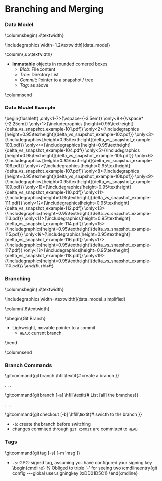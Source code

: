 # Branching and Merging

### Data Model

\columnsbegin{.4\textwidth}

\includegraphics[width=1.2\textwidth]{data_model}

\column{.65\textwidth}

* **Immutable** objects in rounded cornered boxes
    - _Blob_: File content
    - _Tree_: Directory List
	- _Commit_: Pointer to a snapshot / tree
	- _Tag_: as above

\columnsend

### Data Model Example

\begin{flushleft}
  \only<1-7>{\vspace*{-3.5em}}
  \only<8->{\vspace*{-2.25em}}
  \only<1>{\includegraphics [height=0.95\textheight]{delta_vs_snapshot_example-101.pdf}}
  \only<2>{\includegraphics [height=0.95\textheight]{delta_vs_snapshot_example-102.pdf}}
  \only<3>{\includegraphics [height=0.95\textheight]{delta_vs_snapshot_example-103.pdf}}
  \only<4>{\includegraphics [height=0.95\textheight]{delta_vs_snapshot_example-104.pdf}}
  \only<5>{\includegraphics [height=0.95\textheight]{delta_vs_snapshot_example-105.pdf}}
  \only<6>{\includegraphics [height=0.95\textheight]{delta_vs_snapshot_example-106.pdf}}
  \only<7>{\includegraphics [height=0.95\textheight]{delta_vs_snapshot_example-107.pdf}}
  \only<8>{\includegraphics [height=0.95\textheight]{delta_vs_snapshot_example-108.pdf}}
  \only<9>{\includegraphics [height=0.95\textheight]{delta_vs_snapshot_example-109.pdf}}
  \only<10>{\includegraphics[height=0.95\textheight]{delta_vs_snapshot_example-110.pdf}}
  \only<11>{\includegraphics[height=0.95\textheight]{delta_vs_snapshot_example-111.pdf}}
  \only<12>{\includegraphics[height=0.95\textheight]{delta_vs_snapshot_example-112.pdf}}
  \only<13>{\includegraphics[height=0.95\textheight]{delta_vs_snapshot_example-113.pdf}}
  \only<14>{\includegraphics[height=0.95\textheight]{delta_vs_snapshot_example-114.pdf}}
  \only<15>{\includegraphics[height=0.95\textheight]{delta_vs_snapshot_example-115.pdf}}
  \only<16>{\includegraphics[height=0.95\textheight]{delta_vs_snapshot_example-116.pdf}}
  \only<17>{\includegraphics[height=0.95\textheight]{delta_vs_snapshot_example-117.pdf}}
  \only<18>{\includegraphics[height=0.95\textheight]{delta_vs_snapshot_example-118.pdf}}
  \only<19>{\includegraphics[height=0.95\textheight]{delta_vs_snapshot_example-119.pdf}}
\end{flushleft}


### Branching

\columnsbegin{.4\textwidth}

\includegraphics[width=\textwidth]{data_model_simplified}

\column{.6\textwidth}

\bbegin{Git Branch}

* Lighweight, movable pointer to a commit
    - `HEAD`: current branch 

\bend

\columnsend


### Branch Commands

\gitcommand{git branch <name> \hfill\textit{\# create a branch <name>}}

. . . 

\gitcommand{git branch [-a] \hfill\textit{\# List [all] the branches}}

. . .

\gitcommand{git checkout [-b] <name> \hfill\textit{\# swicth to the branch <name>}}

* `-b`: create the branch before switching 
* changes commited through `git commit` are committed to `HEAD`







### Tags

\gitcommand{git tag [-s] <name> [-m 'msg']}

* `-s`: GPG-signed tag, assuming you have configured your signing key
\begin{cmdline} % Obliged to triple '-' for seeing two
  \cmdlineentry{git config ---global user.signingkey 0xDD01D5C1}
\end{cmdline}
